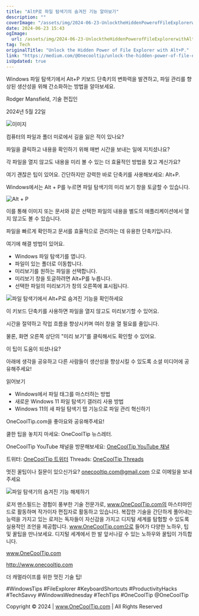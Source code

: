 ```yaml
---
title: "AltP로 파일 탐색기의 숨겨진 기능 알아보기"
description: ""
coverImage: "/assets/img/2024-06-23-UnlocktheHiddenPowerofFileExplorerwithAltP_0.png"
date: 2024-06-23 15:43
ogImage:
  url: /assets/img/2024-06-23-UnlocktheHiddenPowerofFileExplorerwithAltP_0.png
tag: Tech
originalTitle: "Unlock the Hidden Power of File Explorer with Alt+P."
link: "https://medium.com/@Onecooltip/unlock-the-hidden-power-of-file-explorer-with-alt-p-b64a43559862"
isUpdated: true
---
```


Windows 파일 탐색기에서 Alt+P 키보드 단축키의 변화력을 발견하고, 파일 관리를 향상된 생산성을 위해 간소화하는 방법을 알아보세요.

Rodger Mansfield, 기술 편집인

2024년 5월 22일

![이미지](/assets/img/2024-06-23-UnlocktheHiddenPowerofFileExplorerwithAltP_0.png)

<!-- cozy-coder - 수평 -->

<ins class="adsbygoogle"
     style="display:block"
     data-ad-client="ca-pub-4877378276818686"
     data-ad-slot="1107185301"
     data-ad-format="auto"
     data-full-width-responsive="true"></ins>

<script>
     (adsbygoogle = window.adsbygoogle || []).push({});
</script>

컴퓨터의 파일과 폴더 미로에서 길을 잃은 적이 있나요?

파일을 클릭하고 내용을 확인하기 위해 매번 시간을 보내는 일에 지치셨나요?

각 파일을 열지 않고도 내용을 미리 볼 수 있는 더 효율적인 방법을 찾고 계신가요?

여기 괜찮은 팁이 있어요. 간단하지만 강력한 바로 단축키를 사용해보세요: Alt+P.

<!-- cozy-coder - 수평 -->

<ins class="adsbygoogle"
     style="display:block"
     data-ad-client="ca-pub-4877378276818686"
     data-ad-slot="1107185301"
     data-ad-format="auto"
     data-full-width-responsive="true"></ins>

<script>
     (adsbygoogle = window.adsbygoogle || []).push({});
</script>

Windows에서는 Alt + P를 누르면 파일 탐색기의 미리 보기 창을 토글할 수 있습니다.

![Alt + P](/assets/img/2024-06-23-UnlocktheHiddenPowerofFileExplorerwithAltP_1.png)

이를 통해 이미지 또는 문서와 같은 선택한 파일의 내용을 별도의 애플리케이션에서 열지 않고도 볼 수 있습니다.

파일을 빠르게 확인하고 문서를 효율적으로 관리하는 데 유용한 단축키입니다.

<!-- cozy-coder - 수평 -->

<ins class="adsbygoogle"
     style="display:block"
     data-ad-client="ca-pub-4877378276818686"
     data-ad-slot="1107185301"
     data-ad-format="auto"
     data-full-width-responsive="true"></ins>

<script>
     (adsbygoogle = window.adsbygoogle || []).push({});
</script>

여기에 해결 방법이 있어요.

- Windows 파일 탐색기를 엽니다.
- 파일이 있는 폴더로 이동합니다.
- 미리보기를 원하는 파일을 선택합니다.
- 미리보기 창을 토글하려면 Alt+P를 누릅니다.
- 선택한 파일의 미리보기가 창의 오른쪽에 표시됩니다.

![파일 탐색기에서 Alt+P로 숨겨진 기능을 확인하세요](/assets/img/2024-06-23-UnlocktheHiddenPowerofFileExplorerwithAltP_2.png)

이 키보드 단축키를 사용하면 파일을 열지 않고도 미리보기할 수 있어요.

<!-- cozy-coder - 수평 -->

<ins class="adsbygoogle"
     style="display:block"
     data-ad-client="ca-pub-4877378276818686"
     data-ad-slot="1107185301"
     data-ad-format="auto"
     data-full-width-responsive="true"></ins>

<script>
     (adsbygoogle = window.adsbygoogle || []).push({});
</script>

시간을 절약하고 작업 흐름을 향상시키며 여러 창을 열 필요를 줄입니다.

물론, 화면 오른쪽 상단의 "미리 보기"를 클릭해서도 확인할 수 있어요.

이 팁이 도움이 되셨나요?

아래에 생각을 공유하고 다른 사람들이 생산성을 향상시킬 수 있도록 소셜 미디어에 공유해주세요!

<!-- cozy-coder - 수평 -->

<ins class="adsbygoogle"
     style="display:block"
     data-ad-client="ca-pub-4877378276818686"
     data-ad-slot="1107185301"
     data-ad-format="auto"
     data-full-width-responsive="true"></ins>

<script>
     (adsbygoogle = window.adsbygoogle || []).push({});
</script>

읽어보기

- Windows에서 파일 태그를 마스터하는 방법
- 새로운 Windows 11 파일 탐색기 갤러리 사용 방법
- Windows 11의 새 파일 탐색기 탭 기능으로 파일 관리 혁신하기

OneCoolTip.com을 좋아요와 공유해주세요!

쿨한 팁을 놓치지 마세요: OneCoolTip 뉴스레터.

<!-- cozy-coder - 수평 -->

<ins class="adsbygoogle"
     style="display:block"
     data-ad-client="ca-pub-4877378276818686"
     data-ad-slot="1107185301"
     data-ad-format="auto"
     data-full-width-responsive="true"></ins>

<script>
     (adsbygoogle = window.adsbygoogle || []).push({});
</script>

OneCoolTip YouTube 채널을 방문해보세요: [OneCoolTip YouTube 채널](https://www.youtube.com/@onecooltip)

트위터: [OneCoolTip 트위터](https://twitter.com/OneCoolTip) Threads: [OneCoolTip Threads](https://www.threads.net/@onecooltip)

멋진 꿀팁이나 질문이 있으신가요? onecooltip.com@gmail.com 으로 이메일을 보내주세요

![파일 탐색기의 숨겨진 기능 해제하기](/assets/img/2024-06-23-UnlocktheHiddenPowerofFileExplorerwithAltP_3.png)

<!-- cozy-coder - 수평 -->

<ins class="adsbygoogle"
     style="display:block"
     data-ad-client="ca-pub-4877378276818686"
     data-ad-slot="1107185301"
     data-ad-format="auto"
     data-full-width-responsive="true"></ins>

<script>
     (adsbygoogle = window.adsbygoogle || []).push({});
</script>

로저 맨스필드는 경험이 풍부한 기술 전문가로, www.OneCoolTip.com의 마스터마인드로 활동하며 작가이자 편집자로 활동하고 있습니다. 복잡한 기술을 간단하게 풀어내는 능력을 가지고 있는 로저는 독자들이 자신감을 가지고 디지털 세계를 탐험할 수 있도록 실용적인 조언을 제공합니다. www.OneCoolTip.com으로 들어가 다양한 노하우, 팁 및 꿀팁을 만나보세요. 디지털 세계에서 한 발 앞서나갈 수 있는 노하우와 꿀팁이 가득합니다.

www.OneCoolTip.com

http://www.onecooltip.com

더 캐멀라이프를 위한 멋진 기술 팁!

<!-- cozy-coder - 수평 -->

<ins class="adsbygoogle"
     style="display:block"
     data-ad-client="ca-pub-4877378276818686"
     data-ad-slot="1107185301"
     data-ad-format="auto"
     data-full-width-responsive="true"></ins>

<script>
     (adsbygoogle = window.adsbygoogle || []).push({});
</script>

#WindowsTips #FileExplorer #KeyboardShortcuts #ProductivityHacks #TechSavvy #WindowsWednesday #TechTips #OneCoolTip @OneCoolTip

Copyright © 2024 | www.OneCoolTip.com | All Rights Reserved
